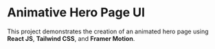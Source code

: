 # Animative Hero Page UI

This project demonstrates the creation of an animated hero page using **React JS**, **Tailwind CSS**, and **Framer Motion**.
